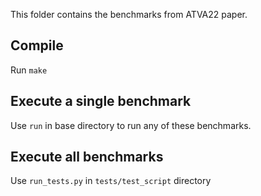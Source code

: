 This folder contains the benchmarks from ATVA22 paper.

## Compile
Run `make`

## Execute a single benchmark
Use `run` in base directory to run any of these benchmarks.

## Execute all benchmarks
Use `run_tests.py` in `tests/test_script` directory

